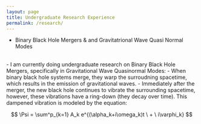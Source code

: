 ```yaml
---
layout: page
title: Undergraduate Research Experience
permalink: /research/
---
```


- Binary Black Hole Mergers & and Gravitatrional Wave Quasi Normal Modes  
<br> 
	- I am currently doing undergraduate research on Binary Black Hole Mergers, specifically in Gravitational Wave Quasinormal Modes:
	- When binary black hole systems merge, they warp the surroudning spacetime, which results in the emission of gravitational waves.
	- Immediately after the merger, the new black hole continues to vibrate the surrounding spacetime, however, these vibrations have a ring-down (they decay over time). This dampened vibration is modeled 	by the equation:

   $$ \Psi = \sum^p_{k=1} A_k e^{(\alpha_k+i\omega_k)t \ + \  i\varphi_k} $$

